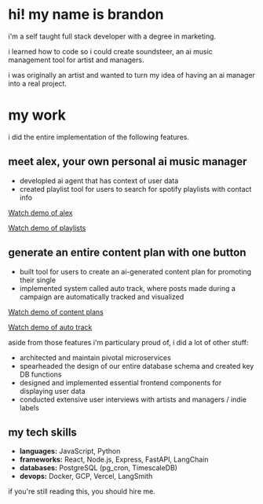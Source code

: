 # hi! my name is brandon
i'm a self taught full stack developer with a degree in marketing.

i learned how to code so i could create soundsteer, an ai music management tool for artist and managers.

i was originally an artist and wanted to turn my idea of having an ai manager into a real project.

# my work
i did the entire implementation of the following features.

## meet alex, your own personal ai music manager
- developled ai agent that has context of user data
- created playlist tool for users to search for spotify playlists with contact info

[Watch demo of alex](https://youtu.be/KQGngFK6VGQ?si=2pyZ1iLeAXM_ncRP)

[Watch demo of playlists](https://youtu.be/h7Ukwd5B1YQ?si=vnJYyTjWUSl8p2Mv)

## generate an entire content plan with one button
- built tool for users to create an ai-generated content plan for promoting their single
- implemented system called auto track, where posts made during a campaign are automatically tracked and visualized
  
[Watch demo of content plans](https://youtu.be/9HA221LYxcQ?si=lsEQ5dsgUDefFPbX)

[Watch demo of auto track](https://youtu.be/4ZM5WWGOSsM?si=6RIgeJMWugQMeqZq)


aside from those features i'm particulary proud of, i did a lot of other stuff:

- architected and maintain pivotal microservices
- spearheaded the design of our entire database schema and created key DB functions
- designed and implemented essential frontend components for displaying user data
- conducted extensive user interviews with artists and managers / indie labels

## my tech skills
- **languages:** JavaScript, Python
- **frameworks:** React, Node.js, Express, FastAPI, LangChain
- **databases:** PostgreSQL (pg_cron, TimescaleDB)
- **devops:** Docker, GCP, Vercel, LangSmith

if you're still reading this, you should hire me. 
